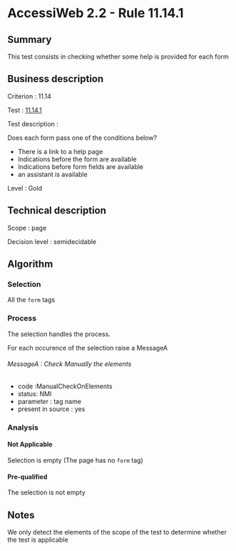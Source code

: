 # AccessiWeb 2.2 - Rule 11.14.1

## Summary

This test consists in checking whether some help is provided for each
form

## Business description

Criterion : 11.14

Test : [11.14.1](http://www.accessiweb.org/index.php/accessiweb-22-english-version.html#test-11-14-1)

Test description :

Does each form pass one of the conditions below?

-   There is a link to a help page
-   Indications before the form are available
-   Indications before form fields are available
-   an assistant is available

Level : Gold

## Technical description

Scope : page

Decision level :
semidecidable

## Algorithm

### Selection

All the `form` tags

### Process

The selection handles the process.

For each occurence of the selection raise a MessageA

###### MessageA : Check Manually the elements

-   code :ManualCheckOnElements
-   status: NMI
-   parameter : tag name
-   present in source : yes

### Analysis

#### Not Applicable

Selection is empty (The page has no `form` tag)

#### Pre-qualified

The selection is not empty

## Notes

We only detect the elements of the scope of the test to determine
whether the test is applicable

